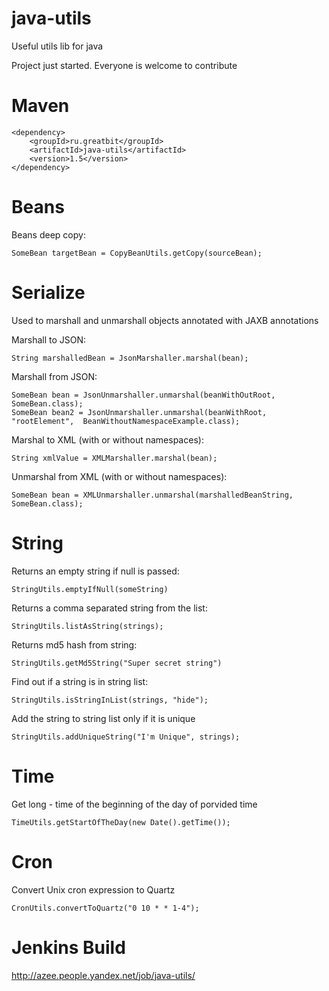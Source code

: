 java-utils
==========

Useful utils lib for java

Project just started. Everyone is welcome to contribute

Maven
==========

```
<dependency>
    <groupId>ru.greatbit</groupId>
    <artifactId>java-utils</artifactId>
    <version>1.5</version>
</dependency>
```

Beans
==========
Beans deep copy:

```
SomeBean targetBean = CopyBeanUtils.getCopy(sourceBean);
```


Serialize
==========
Used to marshall and unmarshall objects annotated with JAXB annotations

Marshall to JSON:

```
String marshalledBean = JsonMarshaller.marshal(bean);
```

Marshall from JSON:

```
SomeBean bean = JsonUnmarshaller.unmarshal(beanWithOutRoot, SomeBean.class);
SomeBean bean2 = JsonUnmarshaller.unmarshal(beanWithRoot, "rootElement",  BeanWithoutNamespaceExample.class);
```

Marshal to XML (with or without namespaces):

```
String xmlValue = XMLMarshaller.marshal(bean);
```

Unmarshal from XML (with or without namespaces):

```
SomeBean bean = XMLUnmarshaller.unmarshal(marshalledBeanString, SomeBean.class);
```

String
==========
Returns an empty string if null is passed:

```
StringUtils.emptyIfNull(someString)
```


Returns a comma separated string from the list:

```
StringUtils.listAsString(strings);
```


Returns md5 hash from string:

```
StringUtils.getMd5String("Super secret string")
```


Find out if a string is in string list:

```
StringUtils.isStringInList(strings, "hide");
```


Add the string to string list only if it is unique

```
StringUtils.addUniqueString("I'm Unique", strings);
```

Time
==========
Get long - time of the beginning of the day of porvided time

```
TimeUtils.getStartOfTheDay(new Date().getTime());
```

Cron
==========
Convert Unix cron expression to Quartz

```
CronUtils.convertToQuartz("0 10 * * 1-4");
```

Jenkins Build
==========
http://azee.people.yandex.net/job/java-utils/
